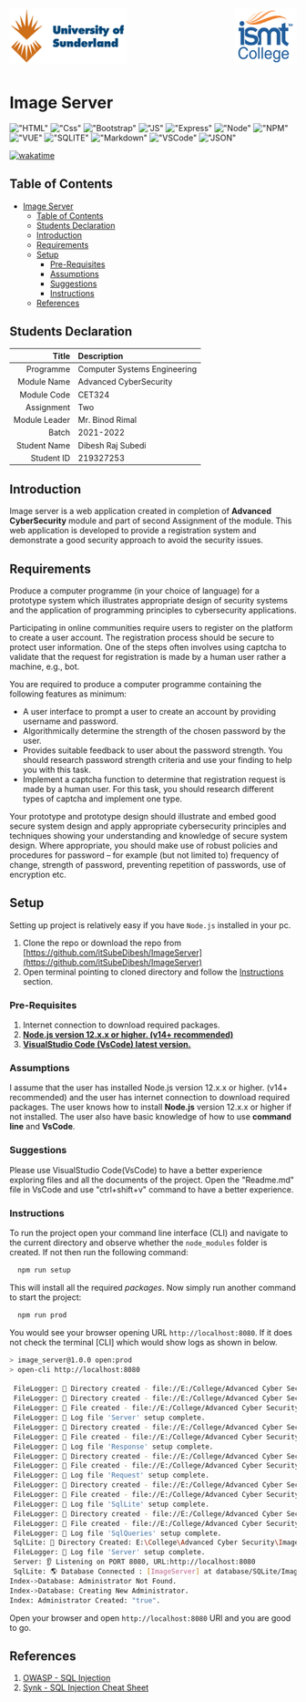 
<!-- markdownlint-disable MD041 -->
<!-- markdownlint-disable MD033 -->
<div style="margin-bottom:150px">
    <a href="https://www.sunderland.ac.uk/">
        <img src="./documents//sunderland.png" alt="University of Sunderland" align="left" height="100" >
    </a>
    <a href="https://www.ismt.edu.np/">
        <img src="./documents//ismt.png" alt="ismt College"  height="100" align="right">
    </a>
</div>

# Image Server

!["HTML"](https://img.shields.io/badge/HTML5-E34F26?style=for-the-badge&logo=html5&logoColor=white) !["Css"](https://img.shields.io/badge/CSS3-1572B6?style=for-the-badge&logo=css3&logoColor=white) !["Bootstrap"](https://img.shields.io/badge/Bootstrap-563D7C?style=for-the-badge&logo=bootstrap&logoColor=white) !["JS"](https://img.shields.io/badge/JavaScript-F7DF1E?style=for-the-badge&logo=javascript&logoColor=black) !["Express"](https://img.shields.io/badge/Express.js-000000?style=for-the-badge&logo=express&logoColor=white) !["Node"](https://img.shields.io/badge/Node.js-43853D?style=for-the-badge&logo=node.js&logoColor=white) !["NPM"](https://img.shields.io/badge/NPM-CB3837?style=for-the-badge&logo=npm&logoColor=white) !["VUE"](https://img.shields.io/badge/Vue.js-35495E?style=for-the-badge&logo=vuedotjs&logoColor=4FC08D) !["SQLITE"](https://img.shields.io/badge/SQLite-07405E?style=for-the-badge&logo=sqlite&logoColor=white) !["Markdown"](https://img.shields.io/badge/Markdown-000000?style=for-the-badge&logo=markdown&logoColor=white) !["VSCode"](https://img.shields.io/badge/VSCode-0078D4?style=for-the-badge&logo=visual%20studio%20code&logoColor=white) !["JSON"](https://img.shields.io/badge/json-5E5C5C?style=for-the-badge&logo=json&logoColor=white)

[![wakatime](https://wakatime.com/badge/user/31d076e5-7f32-41dd-b1a2-a772c1767c0c/project/43d9dc89-718c-47a3-99dc-23c4bda734fa.svg)](https://wakatime.com/badge/user/31d076e5-7f32-41dd-b1a2-a772c1767c0c/project/43d9dc89-718c-47a3-99dc-23c4bda734fa)

## Table of Contents

- [Image Server](#image-server)
  - [Table of Contents](#table-of-contents)
  - [Students Declaration](#students-declaration)
  - [Introduction](#introduction)
  - [Requirements](#requirements)
  - [Setup](#setup)
    - [Pre-Requisites](#pre-requisites)
    - [Assumptions](#assumptions)
    - [Suggestions](#suggestions)
    - [Instructions](#instructions)
  - [References](#references)

## Students Declaration

|Title          |   Description                 |
|--------------:|:------------------------------|
|Programme      | Computer Systems Engineering  |
|Module Name    | Advanced CyberSecurity        |
|Module Code    | CET324                        |
|Assignment     | Two                           |
|Module Leader  | Mr. Binod Rimal               |
|Batch          | 2021-2022                     |
|Student Name   | Dibesh Raj Subedi             |
|Student ID     | 219327253                     |

## Introduction

Image server is a web application created in completion of **Advanced CyberSecurity** module and part of second Assignment of the module. This web application is developed to provide a registration system and demonstrate a good security approach to avoid the security issues.

## Requirements

Produce a computer programme (in your choice of language) for a prototype system which illustrates appropriate design of security systems and the application of programming principles to cybersecurity applications.

Participating in online communities require users to register on the platform to create a user account. The registration process should be secure to protect user information. One of the steps often involves using captcha to validate that the request for registration is made by a human user rather a machine, e.g., bot.

You are required to produce a computer programme containing the following
features as minimum:

- A user interface to prompt a user to create an account by providing username and password.
- Algorithmically determine the strength of the chosen password by the user.
- Provides suitable feedback to user about the password strength. You should research password strength criteria and use your finding to help you with this task.
- Implement a captcha function to determine that registration request is made by a human user. For this task, you should research different types of captcha and implement one type.

Your prototype and prototype design should illustrate and embed good secure system design and apply appropriate cybersecurity principles and techniques showing your understanding and knowledge of secure system design. Where appropriate, you should make use of robust policies and procedures for password – for example (but not limited to) frequency of change, strength of password, preventing repetition of passwords, use of encryption etc.

## Setup

Setting up project is relatively easy if you have `Node.js` installed in your pc.

1. Clone the repo or download the repo from [https://github.com/itSubeDibesh/ImageServer](https://github.com/itSubeDibesh/ImageServer)
2. Open terminal pointing to cloned directory and follow the [Instructions](#instructions) section.

### Pre-Requisites

1. Internet connection to download required packages.
1. [**Node.js version 12.x.x or higher. (v14+ recommended)**](https://nodejs.org/)
1. [**VisualStudio Code (VsCode) latest version.**](https://code.visualstudio.com/)

### Assumptions

I assume that the user has installed Node.js version 12.x.x or higher. (v14+ recommended) and the user has internet connection to download required packages. The user knows how to install  **Node.js** version 12.x.x or higher if not installed. The user also have basic knowledge of how to use **command line** and **VsCode**.

### Suggestions

Please use VisualStudio Code(VsCode) to have a better experience exploring files and all the   documents of the project. Open the "Readme.md" file in VsCode and use "ctrl+shift+v" command to have a better experience.

### Instructions

  To run the project open your command line interface (CLI) and navigate to the current directory and observe whether the `node_modules` folder is created. If not then run the following command:

```bash
  npm run setup
```

  This will install all the required _packages_. Now simply run another command to start the project:

``` bash
  npm run prod
```

You would see your browser opening URL `http://localhost:8080`. If it does not check the terminal [CLI] which would show logs as shown in below.

```bash
> image_server@1.0.0 open:prod
> open-cli http://localhost:8080

 FileLogger: 📂 Directory created - file://E:/College/Advanced Cyber Security/ImageServer/logs
 FileLogger: 📂 Directory created - file://E:/College/Advanced Cyber Security/ImageServer/logs/all
 FileLogger: 📄 File created - file://E:/College/Advanced Cyber Security/ImageServer/logs/all/all_01_20220703.log
 FileLogger: 🔧 Log file 'Server' setup complete.
 FileLogger: 📂 Directory created - file://E:/College/Advanced Cyber Security/ImageServer/logs/response
 FileLogger: 📄 File created - file://E:/College/Advanced Cyber Security/ImageServer/logs/response/response_01_20220703.log
 FileLogger: 🔧 Log file 'Response' setup complete.
 FileLogger: 📂 Directory created - file://E:/College/Advanced Cyber Security/ImageServer/logs/request
 FileLogger: 📄 File created - file://E:/College/Advanced Cyber Security/ImageServer/logs/request/request_01_20220703.log
 FileLogger: 🔧 Log file 'Request' setup complete.
 FileLogger: 📂 Directory created - file://E:/College/Advanced Cyber Security/ImageServer/logs/database
 FileLogger: 📄 File created - file://E:/College/Advanced Cyber Security/ImageServer/logs/database/database_01_20220703.log
 FileLogger: 🔧 Log file 'SqlLite' setup complete.
 FileLogger: 📂 Directory created - file://E:/College/Advanced Cyber Security/ImageServer/logs/query
 FileLogger: 📄 File created - file://E:/College/Advanced Cyber Security/ImageServer/logs/query/query_01_20220703.log
 FileLogger: 🔧 Log file 'SqlQueries' setup complete.
 SqlLite: 📁 Directory Created: E:\College\Advanced Cyber Security\ImageServer\database\SQLite
 FileLogger: 🔧 Log file 'Server' setup complete.
 Server: 👂 Listening on PORT 8080, URL:http://localhost:8080
 SqlLite: 🌎 Database Connected : [ImageServer] at database/SQLite/ImageServer.db
Index->Database: Administrator Not Found.
Index->Database: Creating New Administrator.
Index: Administrator Created: "true".
```

Open your browser and open `http://localhost:8080` URl and you are good to go.

## References

1. [OWASP - SQL Injection](https://www.owasp.org/index.php/SQL_Injection)
2. [Synk - SQL Injection Cheat Sheet](https://snyk.io/blog/sql-injection-cheat-sheet/)
